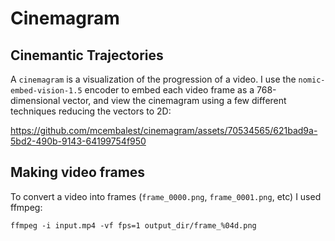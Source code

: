 # Cinemagram

## Cinemantic Trajectories

A `cinemagram` is a visualization of the progression of a video. I use the `nomic-embed-vision-1.5` encoder to embed each video frame as a 768-dimensional vector, and view the cinemagram using a few different techniques reducing the vectors to 2D:


https://github.com/mcembalest/cinemagram/assets/70534565/621bad9a-5bd2-490b-9143-64199754f950






## Making video frames

To convert a video into frames (`frame_0000.png`, `frame_0001.png`, etc) I used ffmpeg:

```
ffmpeg -i input.mp4 -vf fps=1 output_dir/frame_%04d.png
```

